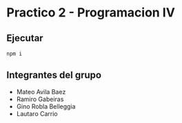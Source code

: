 # Practico 2 - Programacion IV

## Ejecutar
```bash
npm i
```
## Integrantes del grupo
+ Mateo Avila Baez
+ Ramiro Gabeiras
+ Gino Robla Belleggia
+ Lautaro Carrio